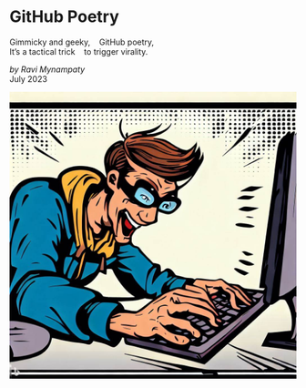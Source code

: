 # GitHub Poetry  

Gimmicky and geeky,&nbsp;&nbsp;&nbsp;&nbsp;GitHub poetry,   
It’s a tactical trick&nbsp;&nbsp;&nbsp;&nbsp;to trigger virality.  

_by Ravi Mynampaty_  
July 2023  

<img src="../poems/assets/images/gpoetry1.jpeg" alt="Computer geek typing on a keyboard" title="Computer geek typing on a keyboard">  
